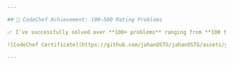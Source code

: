 ```yaml
---

## 🏅 CodeChef Achievement: 100–500 Rating Problems

📈 I’ve successfully solved over **100+ problems** ranging from **100 to 500 difficulty** on [CodeChef](https://www.codechef.com/users/fariajanie), consistently improving my competitive programming skills and logical thinking!

![CodeChef Certificate](https://github.com/jahanOSTG/jahanOSTG/assets/your-image-path/codechef-500-rating.png)

---
```


